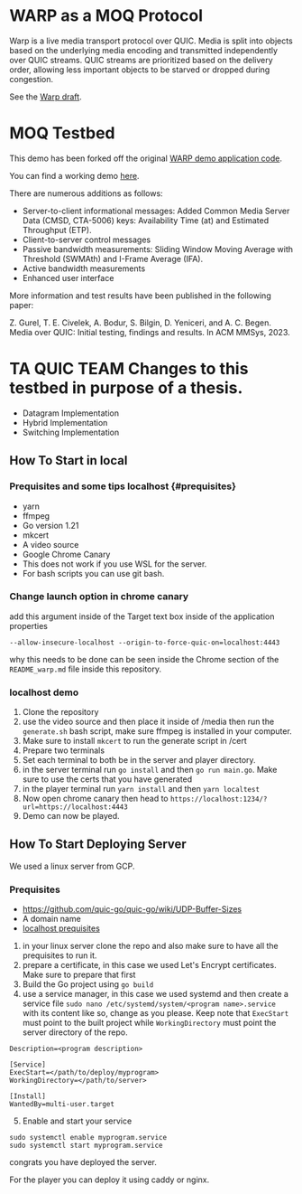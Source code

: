 # WARP as a MOQ Protocol

Warp is a live media transport protocol over QUIC.  Media is split into objects based on the underlying media encoding and transmitted independently over QUIC streams.  QUIC streams are prioritized based on the delivery order, allowing less important objects to be starved or dropped during congestion.

See the [Warp draft](https://datatracker.ietf.org/doc/draft-lcurley-warp/).

# MOQ Testbed

This demo has been forked off the original [WARP demo application code](https://github.com/kixelated/warp).

You can find a working demo [here](https://moq.streaming.university).

There are numerous additions as follows:

- Server-to-client informational messages: Added Common Media Server Data (CMSD, CTA-5006)
keys: Availability Time (at) and Estimated Throughput (ETP).
- Client-to-server control messages
- Passive bandwidth measurements: Sliding Window Moving Average with Threshold (SWMAth) and I-Frame Average (IFA).
- Active bandwidth measurements
- Enhanced user interface

More information and test results have been published in the following paper:

Z. Gurel, T. E. Civelek, A. Bodur, S. Bilgin, D. Yeniceri, and A. C. Begen. Media
over QUIC: Initial testing, findings and results. In ACM MMSys, 2023.


# TA QUIC TEAM Changes to this testbed in purpose of a thesis.
- Datagram Implementation
- Hybrid Implementation
- Switching Implementation

## How To Start in local
### Prequisites and some tips localhost {#prequisites}
- yarn
- ffmpeg
- Go version 1.21
- mkcert
- A video source
- Google Chrome Canary
- This does not work if you use WSL for the server.
- For bash scripts you can use git bash.
### Change launch option in chrome canary
add this argument inside of the Target text box inside of the application properties

`--allow-insecure-localhost --origin-to-force-quic-on=localhost:4443`

why this needs to be done can be seen inside the Chrome section of the `README_warp.md` file inside this repository.

### localhost demo
1. Clone the repository
1. use the video source and then place it inside of /media then run the `generate.sh` bash script, make sure ffmpeg is installed in your computer.
2. Make sure to install `mkcert` to run the generate script in /cert
3. Prepare two terminals
4. Set each terminal to both be in the server and player directory.
5. in the server terminal run `go install` and then `go run main.go`. Make sure to use the certs that you have generated
5. in the player terminal run `yarn install` and then `yarn localtest`
6. Now open chrome canary then head to `https://localhost:1234/?url=https://localhost:4443`
9. Demo can now be played.

## How To Start Deploying Server
We used a linux server from GCP.
### Prequisites
- https://github.com/quic-go/quic-go/wiki/UDP-Buffer-Sizes
- A domain name
- [localhost prequisites](#prequisites)
1. in your linux server clone the repo and also make sure to have all the prequisites to run it.
1. prepare a certificate, in this case we used Let's Encrypt certificates. Make sure to prepare that first 
1. Build the Go project using `go build`
1. use a service manager, in this case we used systemd and then create a service file `sudo nano /etc/systemd/system/<program name>.service`
with its content like so, change as you please.
Keep note that `ExecStart` must point to the built project while `WorkingDirectory` must point the server directory of the repo.
```[Unit]
Description=<program description>

[Service]
ExecStart=</path/to/deploy/myprogram>
WorkingDirectory=</path/to/server>

[Install]
WantedBy=multi-user.target
```
5. Enable and start your service
```
sudo systemctl enable myprogram.service
sudo systemctl start myprogram.service
```
congrats you have deployed the server.

For the player you can deploy it using caddy or nginx.